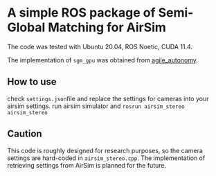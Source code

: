 # A simple ROS package of Semi-Global Matching for AirSim
The code was tested with Ubuntu 20.04, ROS Noetic, CUDA 11.4.

The implementation of ``sgm_gpu`` was obtained from [agile_autonomy](https://github.com/uzh-rpg/agile_autonomy).
## How to use
check ``settings.json``file and replace the settings for cameras into your airsim settings.
run airsim simulator and
```rosrun airsim_stereo airsim_stereo```

## Caution
This code is roughly designed for research purposes, so the camera settings are hard-coded in ``airsim_stereo.cpp``.
The implementation of retrieving settings from AirSim is planned for the future.




